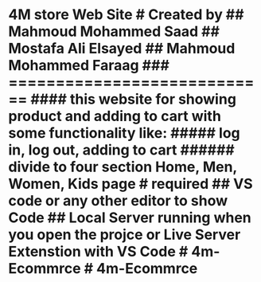 # 4M store Web Site # Created by ## Mahmoud Mohammed Saad ## Mostafa Ali Elsayed  ## Mahmoud Mohammed Faraag ### ============================ #### this website for showing product and adding to cart with some functionality like: ##### log in, log out, adding to cart ###### divide to four section Home, Men, Women, Kids page # required ## VS code or any other editor to show Code ## Local Server running when you open the projce or Live Server Extenstion with VS Code # 4m-Ecommrce # 4m-Ecommrce
